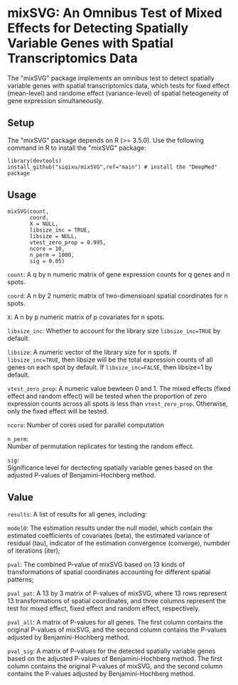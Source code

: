 # mixSVG: An Omnibus Test of Mixed Effects for Detecting Spatially Variable Genes with Spatial Transcriptomics Data
The "mixSVG" package implements an omnibus test to detect spatially variable genes with spatial transcriptomics data, which tests for fixed effect (mean-level) and randome effect (variance-level) of spatial heteogeneity of gene expression simultaneously.

## Setup
The "mixSVG" package depends on R (>= 3.5.0). Use the following command in R to install the "mixSVG" package:
```
library(devtools)
install_github("siqixu/mixSVG",ref="main") # install the "DeepMed" package
```
## Usage
```
mixSVG(count,
       coord,
       X = NULL,
       libsize_inc = TRUE,
       libsize = NULL,
       vtest_zero_prop = 0.995,
       ncore = 10,
       n_perm = 1000,
       sig = 0.05)
```
`count`: 
A q by n numeric matrix of gene expression counts for q genes and n spots.

`coord`: 
A n by 2 numeric matrix of two-dimensioanl spatial coordinates for n spots.

`X`: 
A n by p numeric matrix of p covariates for n spots.

`libsize_inc`: 
Whether to account for the library size `libsize_inc=TRUE` by default.

`libsize`: 
A numeric vector of the library size for n spots. If `libsize_inc=TRUE`, then libsize will be the total expression counts of all genes on each spot by default. If `libsize_inc=FALSE`, then libsize=1 by default.

`vtest_zero_prop`: A numeric value bewteen 0 and 1. The mixed effects (fixed effect and random effect) will be tested when the proportion of zero expression counts across all spots is less than `vtest_zero_prop`. Otherwise, only the fixed effect will be tested.

`ncore`:
Number of cores used for parallel computation

`n_perm`:	
Number of permutation replicates for testing the random effect.

`sig`:	
Significance level for dectecting spatially variable genes based on the adjusted P-values of Benjamini-Hochberg method.

## Value
`results`:	A list of results for all genes, including:

`model0`: The estimation results under the null model, which contain the estimated coefficients of covariates (beta), the estimated variance of residual (tau), indicator of the estimation convergence (converge), numbder of iterations (iter);

`pval`: The combined P-value of mixSVG based on 13 kinds of transformations of spatial coordinates accounting for different spatial patterns;

`pval_pat`: A 13 by 3 matrix of P-values of mixSVG, where 13 rows represent 13 transformations of spatial coordinates, and three columns represent the test for mixed effect, fixed effect and random effect, respectively.

`pval_all`:	
A matrix of P-values for all genes. The first column contains the original P-values of mixSVG, and the second column contains the P-values adjusted by Benjamini-Hochberg method.

`pval_sig`:	
A matrix of P-values for the detected spatially variable genes based on the adjusted P-values of Benjamini-Hochberg method. The first column contains the original P-values of mixSVG, and the second column contains the P-values adjusted by Benjamini-Hochberg method.










